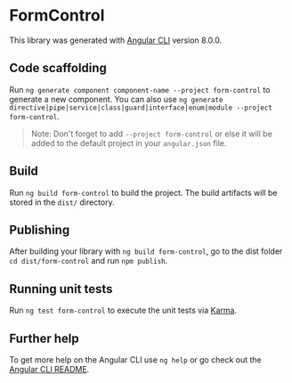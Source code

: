 # FormControl

This library was generated with [Angular CLI](https://github.com/angular/angular-cli) version 8.0.0.

## Code scaffolding

Run `ng generate component component-name --project form-control` to generate a new component. You can also use `ng generate directive|pipe|service|class|guard|interface|enum|module --project form-control`.
> Note: Don't forget to add `--project form-control` or else it will be added to the default project in your `angular.json` file. 

## Build

Run `ng build form-control` to build the project. The build artifacts will be stored in the `dist/` directory.

## Publishing

After building your library with `ng build form-control`, go to the dist folder `cd dist/form-control` and run `npm publish`.

## Running unit tests

Run `ng test form-control` to execute the unit tests via [Karma](https://karma-runner.github.io).

## Further help

To get more help on the Angular CLI use `ng help` or go check out the [Angular CLI README](https://github.com/angular/angular-cli/blob/master/README.md).
